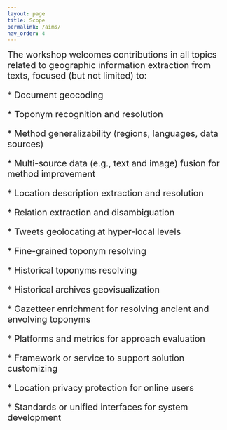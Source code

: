 ```yaml
---
layout: page
title: Scope
permalink: /aims/
nav_order: 4
---
```



<span style="font-size:20px;"> 
The workshop welcomes contributions in all topics related to geographic information extraction from texts, focused (but not limited) to: 

<span style="font-size:20px;">  * Document geocoding

<span style="font-size:20px;">  * Toponym recognition and resolution

<span style="font-size:20px;"> * Method generalizability (regions, languages, data sources)

<span style="font-size:20px;"> * Multi-source data (e.g., text and image) fusion for method improvement

<span style="font-size:20px;"> * Location description extraction and resolution

<span style="font-size:20px;"> * Relation extraction and disambiguation

<span style="font-size:20px;"> * Tweets geolocating at hyper-local levels

<span style="font-size:20px;"> * Fine-grained toponym resolving 

<span style="font-size:20px;"> * Historical toponyms resolving

<span style="font-size:20px;"> * Historical archives geovisualization

<span style="font-size:20px;"> * Gazetteer enrichment for resolving ancient and envolving toponyms 

<span style="font-size:20px;"> * Platforms and metrics for approach evaluation

<span style="font-size:20px;"> * Framework or service to support solution customizing

<span style="font-size:20px;"> * Location privacy protection for online users

<span style="font-size:20px;"> * Standards or unified interfaces for system development
